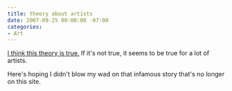 ```yaml
---
title: theory about artists
date: 2007-09-25 00:00:00 -07:00
categories:
- Art
---
```


<p><a href="http://www.mexicanpictures.com/headingeast/2007/09/a-theory-1.html">I think this theory is true.</a> If it's not true, it seems to be true for a lot of artists.</p>

<p>Here's hoping I didn't blow my wad on that infamous story that's no longer on this site.</p>
